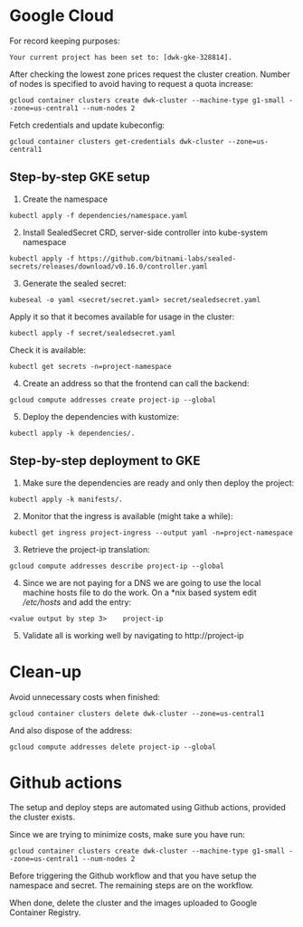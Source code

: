# Google Cloud
For record keeping purposes:
```
Your current project has been set to: [dwk-gke-328814].
```
After checking the lowest zone prices request the cluster creation. Number of nodes is specified to avoid having to request a quota increase:
```
gcloud container clusters create dwk-cluster --machine-type g1-small --zone=us-central1 --num-nodes 2
```
Fetch credentials and update kubeconfig:
```
gcloud container clusters get-credentials dwk-cluster --zone=us-central1
```
## Step-by-step GKE setup
1. Create the namespace
```
kubectl apply -f dependencies/namespace.yaml
```
2. Install SealedSecret CRD, server-side controller into kube-system namespace
```
kubectl apply -f https://github.com/bitnami-labs/sealed-secrets/releases/download/v0.16.0/controller.yaml
```
3. Generate the sealed secret:
```
kubeseal -o yaml <secret/secret.yaml> secret/sealedsecret.yaml
```
Apply it so that it becomes available for usage in the cluster:
```
kubectl apply -f secret/sealedsecret.yaml
```
Check it is available:
```
kubectl get secrets -n=project-namespace
```
4. Create an address so that the frontend can call the backend:
```
gcloud compute addresses create project-ip --global
``` 
5. Deploy the dependencies with kustomize:
```
kubectl apply -k dependencies/.
```
## Step-by-step deployment to GKE
1. Make sure the dependencies are ready and only then deploy the project:
```
kubectl apply -k manifests/.
```
2. Monitor that the ingress is available (might take a while):
```
kubectl get ingress project-ingress --output yaml -n=project-namespace
```
3. Retrieve the project-ip translation:
```
gcloud compute addresses describe project-ip --global
```
4. Since we are not paying for a DNS we are going to use the local machine hosts file to do the work. On a \*nix based system edit */etc/hosts* and add the entry:
```
<value output by step 3>    project-ip
```
5. Validate all is working well by navigating to http://project-ip

# Clean-up
Avoid unnecessary costs when finished:
```
gcloud container clusters delete dwk-cluster --zone=us-central1
```
And also dispose of the address:
```
gcloud compute addresses delete project-ip --global
```

# Github actions
The setup and deploy steps are automated using Github actions, provided the cluster exists. 

Since we are trying to minimize costs, make sure you have run:
```
gcloud container clusters create dwk-cluster --machine-type g1-small --zone=us-central1 --num-nodes 2
```
Before triggering the Github workflow and that you have setup the namespace and secret. The remaining steps are on the workflow.

When done, delete the cluster and the images uploaded to Google Container Registry.